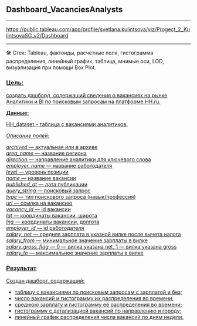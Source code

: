 ## Dashboard_VacanciesAnalysts
***
<https://public.tableau.com/app/profile/svetlana.kulintsova/viz/Progect_2_KulintsovaSG_v2/Dashboard><br>
***
 🛠 Стек: Tableau, фактоиды, расчетные поля, гистограмма распределения, линейный график, таблица, мнимые оси, LOD, визуализация при помощи Box Plot.

### <u>Цель<u/>: <br>
создать дашборд, содержащий сведения о вакансиях на рынке Аналитики и BI по поисковым запросам на платформе HH.ru.

**Данные:**

HH_dataset – таблица с вакансиями аналитиков.

*Описание полей*:

*archived* — актуальная или в архиве<br>
*area_name* — название региона<br>
*direction* — направление аналитики для ключевого слова<br>
*employer_name* — название работодателя<br>
*level* — уровень позиции<br>
*name* — название вакансии<br>
*published_at* — дата публикации<br>
*query_string* — поисковый запрос<br>
*type* — тип поискового запроса (навык/профессия)<br>
*url* — ссылка на вакансию<br>
*vacancy_id* — id вакансии<br>
*lat* — координаты вакансии, широта<br>
*lng* — координаты вакансии, долгота<br>
*employer_id* — id работодателя<br>
*salary, net* — средняя зарплата в указной вилке после вычета налога<br>
*salary_from* — минимальное значение зарплаты в вилке<br>
*salary_gross_flag* — 0 — вилка указана net, 1 — вилка указана gross<br>
*salary_to* — максимальное значение зарплаты в вилке


### <u>Результат<u/><br>
Создан дашборт, содержащий:<br>
- таблицу с вакансиями по поисковым запросам с зарплатой и без;
- число вакансий и гистограмму их распределения во времени;
- среднюю зарплату и гистограмму её распределения во времени;
- гистограмму с детализацией вакансий по направлению и городу; 
- линейный график распределения числа вакансий по дням недели.
